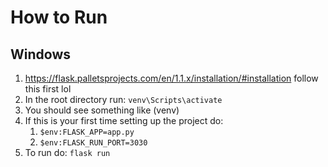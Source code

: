 How to Run
===

Windows
---

1. https://flask.palletsprojects.com/en/1.1.x/installation/#installation follow this first lol
1. In the root directory run: `venv\Scripts\activate`
1. You should see something like (venv)
1. If this is your first time setting up the project do: 
    1. `$env:FLASK_APP=app.py`
    1. `$env:FLASK_RUN_PORT=3030`
1. To run do: `flask run`